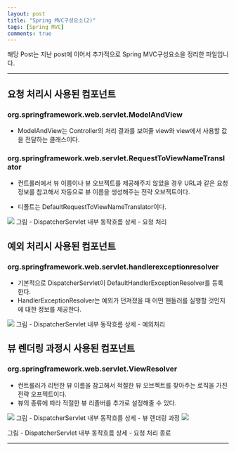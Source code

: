 ```yaml
---
layout: post
title: "Spring MVC구성요소(2)"
tags: [Spring MVC]
comments: true
---
```

 
해당 Post는 지난 post에 이어서 추가적으로 Spring MVC구성요소을 정리한 파일입니다.

---

## 요청 처리시 사용된 컴포넌트

### org.springframework.web.servlet.ModelAndView
* ModelAndView는 Controller의 처리 결과를 보여줄 view와 view에서 사용할 값을 전달하는 클래스이다.

### org.springframework.web.servlet.RequestToViewNameTranslator
* 컨트롤러에서 뷰 이름이나 뷰 오브젝트를 제공해주지 않았을 경우 URL과 같은 요청정보를 참고해서 자동으로 뷰 이름을 생성해주는 전략 오브젝트이다.

* 디폴트는 DefaultRequestToViewNameTranslator이다.

<img src= "https://cphinf.pstatic.net/mooc/20180219_167/1519004040926yL8eC_PNG/5.png">
그림 - DispatcherServlet 내부 동작흐름 상세 - 요청 처리

## 예외 처리시 사용된 컴포넌트

### org.springframework.web.servlet.handlerexceptionresolver

* 기본적으로 DispatcherServlet이 DefaultHandlerExceptionResolver를 등록한다.
* HandlerExceptionResolver는 예외가 던져졌을 때 어떤 핸들러를 실행할 것인지에 대한 정보를 제공한다.

<img src= "https://cphinf.pstatic.net/mooc/20180219_26/1519004078279fGdRP_PNG/6.png">
그림 - DispatcherServlet 내부 동작흐름 상세 - 예외처리

## 뷰 렌더링 과정시 사용된 컴포넌트

### org.springframework.web.servlet.ViewResolver

* 컨트롤러가 리턴한 뷰 이름을 참고해서 적절한 뷰 오브젝트를 찾아주는 로직을 가진 전략 오프젝트이다.
* 뷰의 종류에 따라 적절한 뷰 리졸버를 추가로 설정해줄 수 있다.

<img src="https://cphinf.pstatic.net/mooc/20180219_66/1519004113425TanBR_PNG/7.png">
그림 - DispatcherServlet 내부 동작흐름 상세 - 뷰 렌더링 과정

<img src ="https://cphinf.pstatic.net/mooc/20180219_296/1519004150778ofOPV_PNG/8.png">

그림 - DispatcherServlet 내부 동작흐름 상세 - 요청 처리 종료

---
